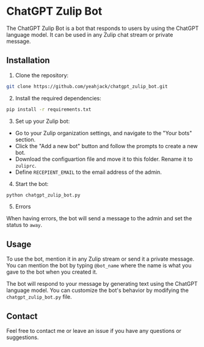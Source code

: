 # ChatGPT Zulip Bot

The ChatGPT Zulip Bot is a bot that responds to users by using the ChatGPT language model. It can be used in any Zulip chat stream or private message.

## Installation

1. Clone the repository:

```bash
git clone https://github.com/yeahjack/chatgpt_zulip_bot.git
```

2. Install the required dependencies:

```bash
pip install -r requirements.txt
```

3. Set up your Zulip bot:

- Go to your Zulip organization settings, and navigate to the "Your bots" section.
- Click the "Add a new bot" button and follow the prompts to create a new bot.
- Download the configuartion file and move it to this folder. Rename it to `zuliprc`.
- Define `RECEPIENT_EMAIL` to the email address of the admin.

4. Start the bot:

```bash
python chatgpt_zulip_bot.py
```

5. Errors

When having errors, the bot will send a message to the admin and set the status to `away`.

## Usage

To use the bot, mention it in any Zulip stream or send it a private message. You can mention the bot by typing `@bot_name` where the name is what you gave to the bot when you created it.

The bot will respond to your message by generating text using the ChatGPT language model. You can customize the bot's behavior by modifying the `chatgpt_zulip_bot.py` file.

## Contact

Feel free to contact me or leave an issue if you have any questions or suggestions.
